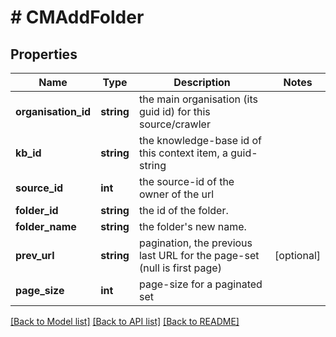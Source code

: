 # # CMAddFolder

## Properties

Name | Type | Description | Notes
------------ | ------------- | ------------- | -------------
**organisation_id** | **string** | the main organisation (its guid id) for this source/crawler |
**kb_id** | **string** | the knowledge-base id of this context item, a guid-string |
**source_id** | **int** | the source-id of the owner of the url |
**folder_id** | **string** | the id of the folder. |
**folder_name** | **string** | the folder&#39;s new name. |
**prev_url** | **string** | pagination, the previous last URL for the page-set (null is first page) | [optional]
**page_size** | **int** | page-size for a paginated set |

[[Back to Model list]](../../README.md#models) [[Back to API list]](../../README.md#endpoints) [[Back to README]](../../README.md)
